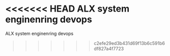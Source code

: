 <<<<<<< HEAD
ALX system enginenring devops
=======
ALX system enginenring devops
>>>>>>> c2efe29ed3b431d69f13b6c591b6df827a4f7723
